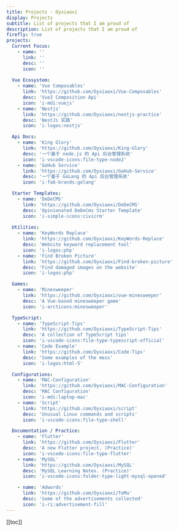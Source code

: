 ```yaml
---
title: Projects - Oyxiaoxi
display: Projects
subtitle: List of projects that I am proud of
description: List of projects that I am proud of
firefly: true
projects:
  Current Focus:
    - name: ''
      link: ''
      desc: ''
      icon: ''
      
  Vue Ecosystem:
    - name: 'Vue Composables'
      link: 'https://github.com/Oyxiaoxi/Vue-Composables'
      desc: 'Vue3 Composition Api'
      icon: 'i-mdi:vuejs'
    - name: 'Nestjs'
      link: 'https://github.com/Oyxiaoxi/nestjs-practice'
      desc: 'NestJs 实践'
      icon: 'i-logos:nestjs'

  Api Docs:
    - name: 'King Glory'
      link: 'https://github.com/Oyxiaoxi/King-Glory'
      desc: '一个基于 node.js 的 Api 后台管理系统'
      icon: 'i-vscode-icons:file-type-node2'
    - name: 'GoHub Service'
      link: 'https://github.com/Oyxiaoxi/GoHub-Service'
      desc: '一个基于 GoLang 的 Api 后台管理系统'
      icon: 'i-fa6-brands:golang'

  Starter Templates:
    - name: 'DeDeCMS'
      link: 'https://github.com/Oyxiaoxi/DeDeCMS'
      desc: 'Opinionated DeDeCms Starter Template'
      icon: 'i-simple-icons:civicrm'
  
  Utilities:
    - name: 'KeyWords Replace'
      link: 'https://github.com/Oyxiaoxi/KeyWords-Replace'
      desc: 'Website keyword replacement tool'
      icon: 'i-logos:php'
    - name: 'Find Broken Picture'
      link: 'https://github.com/Oyxiaoxi/Find-broken-picture'
      desc: 'Find damaged images on the website'
      icon: 'i-logos:php'

  Games:
    - name: 'Minesweeper'
      link: 'https://github.com/Oyxiaoxi/vue-minesweeper'
      desc: 'A Vue-based minesweeper game'
      icon: 'i-arcticons:minesweeper'

  TypeScript:
    - name: 'TypeScript-Tips'
      link: 'https://github.com/Oyxiaoxi/TypeScript-Tips'
      desc: 'A collection of TypeScript tips'
      icon: 'i-vscode-icons:file-type-typescript-official' 
    - name: 'Code Example'
      link: 'https://github.com/Oyxiaoxi/Code-Tips'
      desc: 'Some examples of the mess'
      icon: 'i-logos:html-5' 

  Configurations:
    - name: 'MAC-Configuration'
      link: 'https://github.com/Oyxiaoxi/MAC-Configuration'
      desc: 'MAC Configuration'
      icon: 'i-mdi:laptop-mac'
    - name: 'Script'
      link: 'https://github.com/Oyxiaoxi/script'
      desc: 'Unusual Linux commands and scripts'
      icon: 'i-vscode-icons:file-type-shell'

  Documentation / Practice:
    - name: 'Flutter'
      link: 'https://github.com/Oyxiaoxi/Flutter'
      desc: 'A new Flutter project. (Practice)'
      icon: 'i-vscode-icons:file-type-flutter'
    - name: 'MySQL'
      link: 'https://github.com/Oyxiaoxi/MySQL'
      desc: 'MySQL Learning Notes. (Practice)'
      icon: 'i-vscode-icons:folder-type-light-mysql-opened'

    - name: 'Adwords'
      link: 'https://github.com/Oyxiaoxi/ToMu'
      desc: 'Some of the advertisements collected'
      icon: 'i-ri:advertisement-fill'
---
```

[[toc]]

<ListProjects :projects="frontmatter.projects"/>

